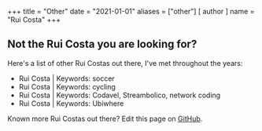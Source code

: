 +++
title = "Other"
date = "2021-01-01"
aliases = ["other"]
[ author ]
  name = "Rui Costa"
+++

## Not the Rui Costa you are looking for?

Here's a list of other Rui Costas out there, I've met throughout the years:


* Rui Costa | Keywords: soccer
* Rui Costa | Keywords: cycling
* Rui Costa | Keywords: Codavel, Streambolico, network coding
* Rui Costa | Keywords: Ubiwhere


Known more Rui Costas out there? Edit this page on [GitHub](https://github.com/tallis/ruicosta.io/tree/master).
